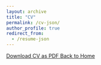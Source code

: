 ```yaml
---
layout: archive
title: "CV"
permalink: /cv-json/
author_profile: true
redirect_from:
  - /resume-json
---
```


<div class="cv-download-links">
  <a href="{{ '/files/CV.pdf' | relative_url }}" class="btn btn--primary" download="cv.pdf">
    Download CV as PDF
  </a>
  <a href="{{ '/' | relative_url }}" class="btn btn--inverse">Back to Home</a>
</div>
